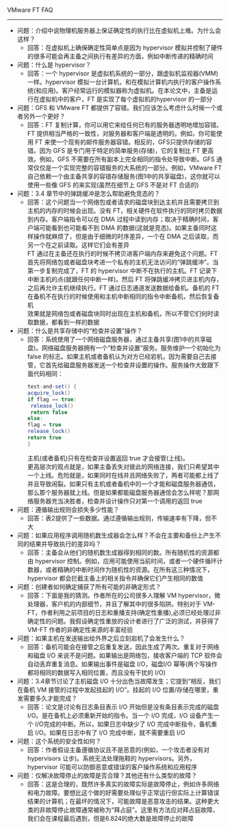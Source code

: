 VMware FT FAQ
***
* 问题：介绍中说物理机服务器上保证确定性的执行比在虚拟机上难。为什么会这样？
    * 回答：在虚拟机上确保确定性简单点是因为 hypervisor 模拟并控制了硬件的很多可能会再主备之间执行有差异的方面，例如中断传递的精确时间
* 问题：什么是 hypervisor？
    * 回答：一个 hypervisor 是虚拟机系统的一部分，跟虚拟机监视器(VMM)一样。hypervisor 模拟一台计算机，和在模拟计算机内执行的客户操作系统(和应用)。客户经常运行的模拟器称为虚拟机。在本论文中，主备是运行在虚拟机中的客户，FT 是实现了每个虚拟机的hypervisor 的一部分
* 问题：GFS 和 VMware FT 都提供了容错。我们应该怎么考虑什么时候一个或者另外一个更好？
    *  回答：FT 复制计算，你可以用它来给任何已有的服务器透明地增加容错。FT 提供相当严格的一致性，对服务器和客户端是透明的。例如，你可能使用 FT 来使一个现有的邮件服务器容错。相反的，GFS只提供存储的容错。因为 GFS 是专门用于特定的简单服务(存储)，它的复制比 FT 更高效。例如，GFS 不需要在所有副本上完全相同的指令处导致中断。GFS 通常仅仅是一个实现完整的容错服务的大系统的一部分。例如，VMware FT 自己依赖一个由主备共享的容错存储服务(图1中的共享磁盘)，这你就可以使用一些像 GFS 的来实现(虽然在细节上 GFS 不是对 FT 合适的)
* 问题：3.4 章节中的弹跳缓冲是怎么帮助避免竞态的？
    * 回答：这个问题当一个网络包或者请求的磁盘块到达主机并且需要拷贝到主机的内存的时候会出现。没有 FT，相关硬件在软件执行的同时拷贝数据到内存。客户端指令可以在 DMA 过程中读到内存；取决于精确时间，客户端可能看到也可能看不到 DMA 的数据(这就是竞态)。如果主备同时这样操作就麻烦了，但是由于细微的时序差异，一个在 DMA 之后读取，而另一个在之前读取。这样它们会有差异       
    FT 通过在主备还在执行的时候不拷贝进客户端内存来避免这个问题。FT 首先将网络包或者磁盘块考进一个私有的主机无法访问的“弹跳缓冲”。当第一步复制完成了，FT 的 hypervisor 中断不在执行的主机。FT 记录下中断主机的点(就跟任何中断一样)。然后 FT 将弹跳缓冲拷贝进主机内存，之后再允许主机继续执行。FT 通过日志通道发送数据给备机。备机的 FT 在备机不在执行的时候使用和主机中断相同的指令中断备机，然后恢复备机     
    效果就是网络包或者磁盘块同时出现在主机和备机，所以不管它们何时读取数据，都看到一样的数据
* 问题：什么是共享存储中的“检查并设置”操作？
    * 回答：系统使用了一个网络磁盘服务器，通过主备共享(图1中的共享磁盘)。网络磁盘服务器拥有一个“检查并设置”服务。服务维护一个初始化为 false 的标志。如果主机或者备机认为对方已经宕机，因为需要自己去接管，它首先给磁盘服务器发送一个检查并设置的操作。服务操作大致跟下面代码相同：
        ```java
      test-and-set() {
       acquire_lock()
       if flag == true:
         release_lock()
         return false
      else:
        flag = true
        release_lock()
        return true
      }
        ```
        主机(或者备机)只有在检查并设置返回 true 才会接管(上线)。    
        更高层次的观点就是，如果主备丢失对彼此的网络连接，我们只希望其中一个上线。危险就是，如果同时在线并且网络失败了，两者可能都上线了并且导致闹裂。如果只有主机或者备机中的一个才能和磁盘服务器通信，那么那个服务器就上线。但是如果都能磁盘服务器通信会怎么样呢？那网络服务器充当决胜者，检查并设计操作只对第一个调用的返回 true
* 问题：遵循输出规则会损失多少性能？
    * 回答：表2提供了一些数据。通过遵循输出规则，传输速率有下降，但不大
* 问题：如果应用程序调用随机数生成器会怎么样？不会在主要和备份上产生不同的结果并导致执行的差异吗？
    * 回答：主备会从他们的随机数生成器得到相同的数。所有随机性的资源都由 hypervisor 控制。例如，应用可能使用当前时间，或者一个硬件循环计数器，或者精确的中断时间作为随机性的资源。在所有这三种情况下，hypervisor 都会拦截主备上的相关指令并确保它们产生相同的数值
* 问题：创建者如何确定捕获了所有可能的非确定形式？
    * 回答：下面是我的猜测。作者所在的公司很多人理解 VM hypervisor，微处理器，客户机的内部细节，并且了解其中的很多陷阱。特别对于 VM-FT，作者利用之前项目的日志和重播支持(确定性重播),必须已经处理过非确定性的问题。我假设确定性重放的设计者进行了广泛的测试，并获得了 VM-FT 作者的非确定性来源的丰富经验
* 问题：如果主机在发送输出给外界之后立刻宕机了会发生什么？
    * 回答：备机可能会在接管之后重复发送，因此生成了两次。重复对于网络和磁盘 I/O 来说不是问题。如果输出是网络包，接收客户端的 TCP 软件会自动丢弃重复消息。如果输出事件是磁盘 I/O，磁盘I/O 幂等(两个写操作都将相同的数据写入相同位置，而且没有干扰的 I/O)
* 问题：3.4章节讨论了主机磁盘 I/O 十分出色当故障发生；它提到“相反，我们在备机 VM 接管的过程中发起挂起的 I/O”。挂起的 I/O 位置/存储在哪里，重发需要多久才能完成？
    * 回答：论文是讨论有日志条目表示 I/O 开始但是没有条目表示完成的磁盘 I/O。是在备机上必须重新开始的指令。当一个 I/O 完成，I/O 设备产生一个 I/O完成的中断。所以，如果日志中缺少了 I/O 完成中断指令，备机重启 I/O。如果在日志中有了 I/O 完成中断，就不需要重启 I/O
* 问题：这个系统的安全性如何？
    * 回答：作者假设主备遵循协议且不是恶意的(例如，一个攻击者没有对 hypervisors 让步)。系统无法处理拖鞋的 hypervisors。另外，hypervisor 可能可以防御恶意或错误的客户操作系统和应用程序
* 问题：仅解决故障停止的故障是否合理？其他还有什么类型的故障？
    * 回答：这是合理的，既然许多真实的故障实际是故障停止，例如许多网络和电力故障。要想比这个做的好需要处理似乎正常运行但实际上计算错误结果的计算机；在最坏的情况下，可能故障是恶意攻击的结果。这种更大类的非故障停止故障通常被称为“拜占庭”。这里有方法应对拜占庭故障，我们会在课程最后遇到，但是6.824的绝大数是故障停止的故障